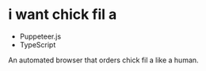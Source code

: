 # i want chick fil a

- Puppeteer.js
- TypeScript

An automated browser that orders chick fil a like a human.
